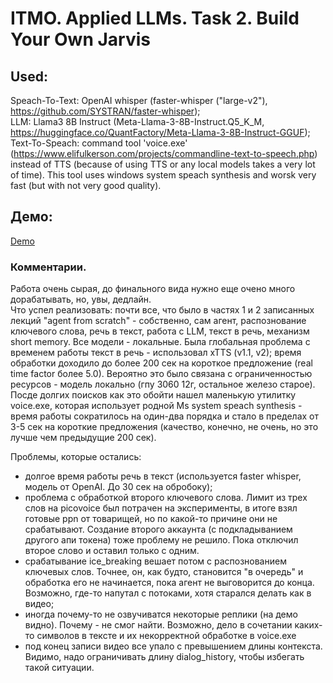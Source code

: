 # ITMO. Applied LLMs. Task 2. Build Your Own Jarvis


## Used:

Speach-To-Text: OpenAI whisper (faster-whisper ("large-v2"), https://github.com/SYSTRAN/faster-whisper);  
LLM: Llama3 8B Instruct (Meta-Llama-3-8B-Instruct.Q5_K_M, https://huggingface.co/QuantFactory/Meta-Llama-3-8B-Instruct-GGUF);  
Text-To-Speach: command tool 'voice.exe' (https://www.elifulkerson.com/projects/commandline-text-to-speech.php) instead of TTS (because of using TTS or any local models takes a very lot of time). This tool uses windows system speach synthesis and worsk very fast (but with not very good quality).

## Демо:  
[Demo](https://youtu.be/a9Zz6KInVIc)

### Комментарии.
Работа очень сырая, до финального вида нужно еще очено много дорабатывать, но, увы, дедлайн.  
Что успел реализовать: почти все, что было в частях 1 и 2 записанных лекций "agent from scratch" - собственно, сам агент, распознование ключевого слова, речь в текст, работа с LLM, текст  в речь, механизм short memory.  Все модели - локальные. Была глобальная проблема с временем работы текст в речь - использовал xTTS (v1.1, v2); время обработки доходило до более 200 сек на короткое предложение (real time factor более 5.0). Вероятно это было связана с ограниченностью ресурсов - модель локально (гпу 3060 12г, остальное железо старое). Посде долгих поисков как это обойти нашел маленькую утилитку voice.exe, которая использует родной Ms system speach synthesis - время работы сократилось на один-два порядка и стало в пределах от 3-5 сек на короткие предложения (качество, конечно, не очень, но это лучше чем предыдущие 200 сек).  

Проблемы, которые остались:  
- долгое время работы речь в текст (используется faster whisper, модель от OpenAI. До 30 сек на обробоку);  
- проблема с обработкой второго ключевого слова. Лимит из трех слов на picovoice был потрачен на эксперименты, в итоге взял готовые ppn от товарищей, но по какой-то причине они не срабатывают. Создание второго аккаунта (с подкладыванием другого апи токена) тоже проблему не решило. Пока отключил второе слово и оставил только с одним.  
- срабатывание ice_breaking вешает потом с распознованием ключевых слов. Точнее, он, как будто, становится "в очередь" и обработка его не начинается, пока агент не выговорится до конца. Возможно, где-то напутал с потоками, хотя старался делать как в видео;  
- иногда почему-то не озвучиватся некоторые реплики (на демо видно). Почему - не смог найти. Возможно, дело в сочетании каких-то символов в тексте и их некорректной обработке в voice.exe
- под конец записи видео все упало с превышением длины контекста. Видимо, надо ограничивать длину dialog_history, чтобы избегать такой ситуации.  

